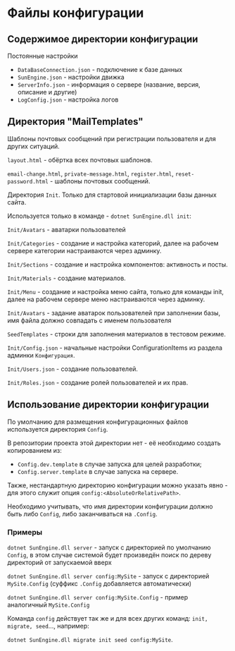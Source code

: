 # Файлы конфигурации


## Содержимое директории конфигурации


Постоянные настройки

- `DataBaseConnection.json` - подключение к базе данных
- `SunEngine.json` - настройки движка
- `ServerInfo.json` - информация о сервере (название, версия, описание и другие)
- `LogConfig.json` - настройка логов


## Директория "MailTemplates"

Шаблоны почтовых сообщений при регистрации пользователя и для других ситуаций.

`layout.html` - обёртка всех почтовых шаблонов.

`email-change.html`, `private-message.html`, `register.html`, `reset-password.html` - шаблоны почтовых сообщений.

Директория `Init`. Только для стартовой инициализации базы данных сайта.

Используется только в команде - `dotnet SunEngine.dll init`:

`Init/Avatars` - аватарки пользователей

`Init/Categories` - создание и настройка категорий, далее на рабочем сервере категории настраиваются через админку.

`Init/Sections` - создание и настройка компонентов: активность и посты.

`Init/Materials` - создание материалов.

`Init/Menu` - создание и настройка меню сайта, только для команды init, далее на рабочем сервере меню настраиваются через админку.

`Init/Avatars` - задание аватарок пользователей при заполнении базы, имя файла должно совпадать с именем пользователя

`SeedTemplates` - строки для заполнения материалов в тестовом режиме.

`Init/Config.json` - начальные настройки ConfigurationItems из раздела админки `Конфигурация`.

`Init/Users.json` - создание пользователей.

`Init/Roles.json` - создание ролей пользователей и их прав.


## Использование директории конфигурации

По умолчанию для размещения конфигурационных файлов используется директория `Config`.

В репозитории проекта этой директории нет - её необходимо создать копированием из:
- `Config.dev.template` в случае запуска для целей разработки;
- `Config.server.template` в случае запуска на сервере.

Также, нестандартную директорию конфигурации можно указать явно - для этого служит опция `config:<AbsoluteOrRelativePath>`.

Необходимо учитывать, что имя директории конфигурации должно быть либо `Config`, либо заканчиваться на `.Config`.


### Примеры

`dotnet SunEngine.dll server` - запуск с директорией по умолчанию `Config`, в этом случае системой будет произведён поиск по дереву директорий от запускаемой вверх

`dotnet SunEngine.dll server config:MySite` - запуск с директорией `MySite.Config` (суффикс `.Config` добавляется автоматически)

`dotnet SunEngine.dll server config:MySite.Config` - пример аналогичный `MySite.Config`

Команда `config` действует так же и для всех других команд: `init, migrate, seed`..., например:

`dotnet SunEngine.dll migrate init seed config:MySite`.

